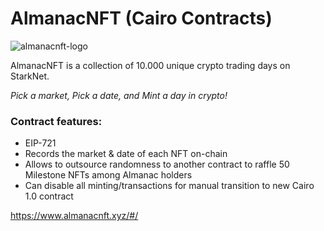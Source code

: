 # AlmanacNFT (Cairo Contracts)

![almanacnft-logo](https://user-images.githubusercontent.com/105830708/229897606-c3b6cae5-b1d1-40c5-817c-9619d20a77d3.png)

AlmanacNFT is a collection of 10.000 unique crypto trading days on StarkNet.

*Pick a market, Pick a date, and Mint a day in crypto!*

### Contract features:
- EIP-721
- Records the market & date of each NFT on-chain
- Allows to outsource randomness to another contract to raffle 50 Milestone NFTs among Almanac holders
- Can disable all minting/transactions for manual transition to new Cairo 1.0 contract

https://www.almanacnft.xyz/#/
